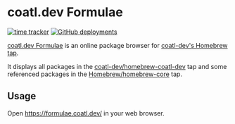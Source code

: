 # coatl.dev Formulae
[![time tracker](https://wakatime.com/badge/github/coatl-dev/formulae.coatl.dev.svg)](https://wakatime.com/badge/github/coatl-dev/formulae.coatl.dev)
[![GitHub deployments](https://img.shields.io/github/deployments/coatl-dev/formulae.coatl.dev/github-pages?label=github-pages)](https://formulae.coatl.dev/)

[coatl.dev Formulae](https://formulae.coatl.dev) is an online package browser for [coatl-dev's Homebrew tap](https://github.com/coatl-dev/homebrew-coatl-dev/).

It displays all packages in the [coatl-dev/homebrew-coatl-dev](https://github.com/coatl-dev/homebrew-coatl-dev/) tap and some referenced packages in the [Homebrew/homebrew-core](https://github.com/Homebrew/homebrew-core) tap.

## Usage
Open <https://formulae.coatl.dev/> in your web browser.

